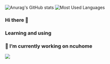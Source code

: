 ![Anurag's GitHub stats](https://github-readme-stats.vercel.app/api?username=halalala222&count_private=true)
![Most Used Languages](https://github-readme-stats.vercel.app/api/top-langs/?username=halalala222&theme=dark&layout=compact)
### Hi there 👋
### Learning and using
### 🔭 I’m currently working on ncuhome
<div><p align="">
  <img src="https://skillicons.dev/icons?i=go,cpp,java,git,ts,js,docker,mysql,redis,mongodb&theme=dark" />
</p></div>  
<!--
**halalala222/halalala222** is a ✨ _special_ ✨ repository because its `README.md` (this file) appears on your GitHub profile.
Here are some ideas to get you started:

- 🔭 I’m currently working on ...
- 🌱 I’m currently learning ...
- 👯 I’m looking to collaborate on ...
- 🤔 I’m looking for help with ...
- 💬 Ask me about ...
- 📫 How to reach me: ...
- 😄 Pronouns: ...
- ⚡ Fun fact: ...
-->
